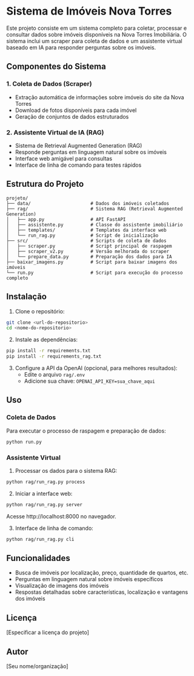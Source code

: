 # Sistema de Imóveis Nova Torres

Este projeto consiste em um sistema completo para coletar, processar e consultar dados sobre imóveis disponíveis na Nova Torres Imobiliária. O sistema inclui um scraper para coleta de dados e um assistente virtual baseado em IA para responder perguntas sobre os imóveis.

## Componentes do Sistema

### 1. Coleta de Dados (Scraper)
- Extração automática de informações sobre imóveis do site da Nova Torres
- Download de fotos disponíveis para cada imóvel
- Geração de conjuntos de dados estruturados

### 2. Assistente Virtual de IA (RAG)
- Sistema de Retrieval Augmented Generation (RAG)
- Responde perguntas em linguagem natural sobre os imóveis
- Interface web amigável para consultas
- Interface de linha de comando para testes rápidos

## Estrutura do Projeto

```
projeto/
├── data/                      # Dados dos imóveis coletados
├── rag/                       # Sistema RAG (Retrieval Augmented Generation)
│   ├── app.py                 # API FastAPI
│   ├── assistente.py          # Classe do assistente imobiliário
│   ├── templates/             # Templates da interface web
│   └── run_rag.py             # Script de inicialização
├── src/                       # Scripts de coleta de dados
│   ├── scraper.py             # Script principal de raspagem
│   ├── scraper_v2.py          # Versão melhorada do scraper
│   └── prepare_data.py        # Preparação dos dados para IA
├── baixar_imagens.py          # Script para baixar imagens dos imóveis
└── run.py                     # Script para execução do processo completo
```

## Instalação

1. Clone o repositório:
```bash
git clone <url-do-repositorio>
cd <nome-do-repositorio>
```

2. Instale as dependências:
```bash
pip install -r requirements.txt
pip install -r requirements_rag.txt
```

3. Configure a API da OpenAI (opcional, para melhores resultados):
   - Edite o arquivo `rag/.env`
   - Adicione sua chave: `OPENAI_API_KEY=sua_chave_aqui`

## Uso

### Coleta de Dados

Para executar o processo de raspagem e preparação de dados:

```bash
python run.py
```

### Assistente Virtual

1. Processar os dados para o sistema RAG:
```bash
python rag/run_rag.py process
```

2. Iniciar a interface web:
```bash
python rag/run_rag.py server
```
Acesse http://localhost:8000 no navegador.

3. Interface de linha de comando:
```bash
python rag/run_rag.py cli
```

## Funcionalidades

- Busca de imóveis por localização, preço, quantidade de quartos, etc.
- Perguntas em linguagem natural sobre imóveis específicos
- Visualização de imagens dos imóveis
- Respostas detalhadas sobre características, localização e vantagens dos imóveis

## Licença

[Especificar a licença do projeto]

## Autor

[Seu nome/organização] 